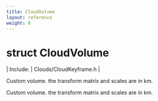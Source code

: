 ```yaml
---
title: CloudVolume
layout: reference
weight: 0
---
```

struct CloudVolume
===

| Include: | Clouds/CloudKeyframe.h |

Custom volume. the transform matrix and scales are in km.
  



Custom volume. the transform matrix and scales are in km.
  

